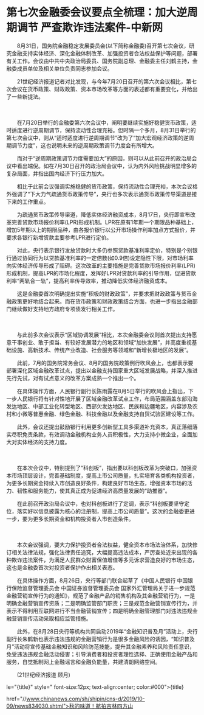 # 第七次金融委会议要点全梳理：加大逆周期调节 严查欺诈违法案件-中新网

　　8月31日，国务院金融稳定发展委员会(以下简称金融委)召开第七次会议，研究金融支持实体经济、深化金融体制改革、加强投资者合法权益保护等问题，部署有关工作。会议由中共中央政治局委员、国务院副总理、金融委主任刘鹤主持，金融委成员单位及相关单位负责同志参加会议。

　　21世纪经济报道记者对比发现，与今年7月20日召开的第六次会议相比，第七次会议在货币政策、财政政策、资本市场改革等方面的表述都有重要变化，并给出了一些新提法。

　　

　　在7月20日举行的金融委第六次会议中，阐明要继续实施好稳健货币政策，适时适度进行逆周期调节，保持流动性合理充裕。但时隔一个多月，8月31日举行的第七次会议中，则从“适时适度进行逆周期调节”改为了“加大宏观经济政策的逆周期调节力度”，这也说明未来的逆周期政策调节力度会有所增大。

　　而对于“逆周期政策调节力度需要加大”的原因，则可以从此前召开的政治局会议中看出端倪。如在7月30日召开的政治局会议中，认为内外风险挑战明显增多的复杂局面，并指出国内经济下行压力加大。

　　相比于此前会议强调实施稳健的货币政策，保持流动性合理充裕，本次会议格外强调了“下大力气疏通货币政策传导”，央行也多次表示通货币政策传导渠道是接下来的工作重点。

　　为疏通货币政策传导渠道，降低实体经济融资成本，8月17日，央行即宣布改革完善贷款市场报价利率(LPR)形成机制。LPR在原有1年期一个期限品种基础上，增加5年期以上的期限品种，由各报价银行以公开市场操作利率加点方式报价，并要求各银行新增贷款主要参考LPR进行定价。

　　对此，央行表示银行发放贷款时大多仍参照贷款基准利率定价，特别是个别银行通过协同行为以贷款基准利率的一定倍数(如0.9倍)设定隐性下限，对市场利率向实体经济传导形成了阻碍。这次改革的主要措施是完善贷款市场报价利率(LPR)形成机制，提高LPR的市场化程度，发挥好LPR对贷款利率的引导作用，促进贷款利率“两轨合一轨”，提高利率传导效率，推动降低实体经济融资成本。

　　这是金融委首次明确提出实施“积极的财政政策”，并要求把财政政策与货币金融政策更好地结合起来。而在货币政策和财政政策结合方面，也进一步指出金融部门继续做好支持地方政府专项债发行相关工作。

　　

　　与此前多次会议表示“区域协调发展”相比，本次金融委会议则首次提出支持愿意干事创业、敢于担当、有较好发展潜力的地区和领域“加快发展”，并高度重视基础设施、高新技术、传统产业改造、社会服务等领域和“新增长极地区的发展”。

　　此前，7月的国务院常务会议、8月的国务院政策例行吹风会上，也都表示要部署深化区域金融改革试点，提出以金融支持国家重大区域发展战略，并深入推进先行先试，对有试点意义的改革方案成熟一个推出一个。

　　在具体操作方面，人民银行副行长陈雨露在8月5日举行的吹风会上指出，下一步人民银行将有针对性地开展了区域金融改革试点工作，布局范围涵盖东部沿海发达地区、中部工业化转型地区、西部欠发达地区、民族和边疆地区，内容涉及农村和小微等普惠金融、绿色金融、科技金融以及金融支持自贸试验区建设等工作。

　　此外，会议还提出鼓励银行利用更多创新型工具多渠道补充资本，真正落细落实尽职免责条款，有效调动金融机构业务人员积极性，大力支持小微企业，全面加大对实体经济的支持力度。

　

　　在本次会议中，特别提到了“科创板”，指出要以科创板改革为突破口，加强资本市场顶层设计，完善基础制度，提高上市公司质量，扎实培育各类机构投资者，为更多长期资金持续入市创造良好条件，构建良好市场生态，增强资本市场的活力、韧性和服务能力，使其真正成为促进经济高质量发展的“助推器”。

　　在此前召开政治局会议中，也对科创板进行了定调，表示“科创板要坚守定位，落实好以信息披露为核心的注册制，提高上市公司质量”。这次的金融委更进一步，要为更多长期资金和机构投资者入市创造条件。

　　

　　本次会议强调，要大力保护投资者合法权益，健全资本市场法治体系，加快修订相关法律法规，强化法律责任追究，大幅提高违法成本，严厉查处近来出现的各种欺诈违法案件，为满足人民群众财富保值增值等多元诉求营造良好的市场生态，这也是金融委首次对投资者保护作出相关表态。

　　在具体操作方面，8月26日，央行等部门联合起草了《中国人民银行 中国银行保险监督管理委员会 中国证券监督管理委员会 国家外汇管理局关于进一步规范金融营销宣传行为的通知》，规范了金融产品的销售机构及其金融营销行为，一是明确金融营销宣传资质；二是明确监管部门职责；三是规范金融营销宣传行为，并表示不得利用互联网进行不当金融营销宣传；四是明确金融管理部门对违法违规金融营销宣传活动采取相应监管措施。

　　此外，在8月28日央行等机构共同启动2019年“金融知识普及月”活动上，央行副行长朱鹤新也表示违法违规的金融营销行为是很多金融风险的诱因，“知识普及月”活动将宣传基础金融知识和风险防范技能，提升其金融素养和风险责任意识，免受违法违规金融活动侵害；引导消费者和投资者理性选择、正确使用金融产品和服务，自觉抵制网上金融谣言和金融负能量，共建清朗网络空间。

　　(21世纪经济报道 顾月)

le="{title}" style=" font-size:12px; text-align:center; color:#000">{title}

href="//www.chinanews.com/sh/shipin/cns-d/2019/10-09/news834030.shtml">秋的味道！航拍吉林四方山
